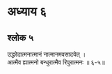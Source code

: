 # अध्याय ६

## श्लोक ५

उद्धरेदात्मनात्मानं नात्मानमवसादयेत् ।<br>आत्मैव ह्यात्मनो बन्धुरात्मैव रिपुरात्मनः ॥ ६-५॥<br><br>

